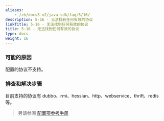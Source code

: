 ```yaml
---
aliases:
    - /zh/docs3-v2/java-sdk/faq/5/16/
description: 5-16 - 无法找到任何有效的协议
linkTitle: 5-16 - 无法找到任何有效的协议
title: 5-16 - 无法找到任何有效的协议
type: docs
weight: 16
---
```



### 可能的原因

配置的协议不支持。

### 排查和解决步骤

目前支持的协议有 dubbo、rmi、hessian、http、webservice、thrift、redis 等。

> 另请参阅
[配置项参考手册](/zh-cn/docs3-v2/java-sdk/reference-manual/config/)